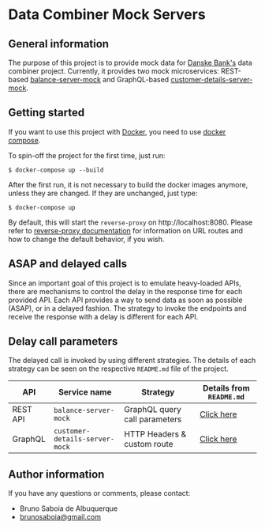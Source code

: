 # Data Combiner Mock Servers #

## General information ##

The purpose of this project is to provide mock data for [Danske Bank's](https://danskebank.dk) data combiner project. Currently, it provides two mock microservices: REST-based [balance-server-mock](./balance-server-mock/README.md) and GraphQL-based [customer-details-server-mock](./customer-details-server-mock/README.md).

## Getting started ##

If you want to use this project with [Docker](https://docker.com), you need to use [docker compose](https://docs.docker.com/compose/).

To spin-off the project for the first time, just run:

```
$ docker-compose up --build
```

After the first run, it is not necessary to build the docker images anymore, unless they are changed. If they are unchanged, just type:

```
$ docker-compose up
```

By default, this will start the `reverse-proxy` on http://localhost:8080. Please refer to [reverse-proxy documentation](./reverse-proxy/README.md) for information on URL routes and how to change the default behavior, if you wish.

## ASAP and delayed calls ##

Since an important goal of this project is to emulate heavy-loaded APIs, there are mechanisms to control the delay in the response time for each provided API. Each API provides a way to send data as soon as possible (ASAP), or in a delayed fashion. The strategy to invoke the endpoints and receive the response with a delay is different for each API.

## Delay call parameters ##

The delayed call is invoked by using different strategies. The details of each strategy can be seen on the respective `README.md` file of the project.

| API               | Service name                  | Strategy                      | Details from `README.md`                                              |
|-------------------|-------------------------------|-------------------------------|-----------------------------------------------------------------------|
| REST API          | `balance-server-mock`         | GraphQL query call parameters | [Click here](./balance-server-mock/README.md#Delayed-call)            |
| GraphQL           | `customer-details-server-mock`| HTTP Headers & custom route   | [Click here](./customer-details-server-mock/README.md#Delayed-call)   |

## Author information ##

If you have any questions or comments, please contact:

* Bruno Saboia de Albuquerque
* brunosaboia@gmail.com